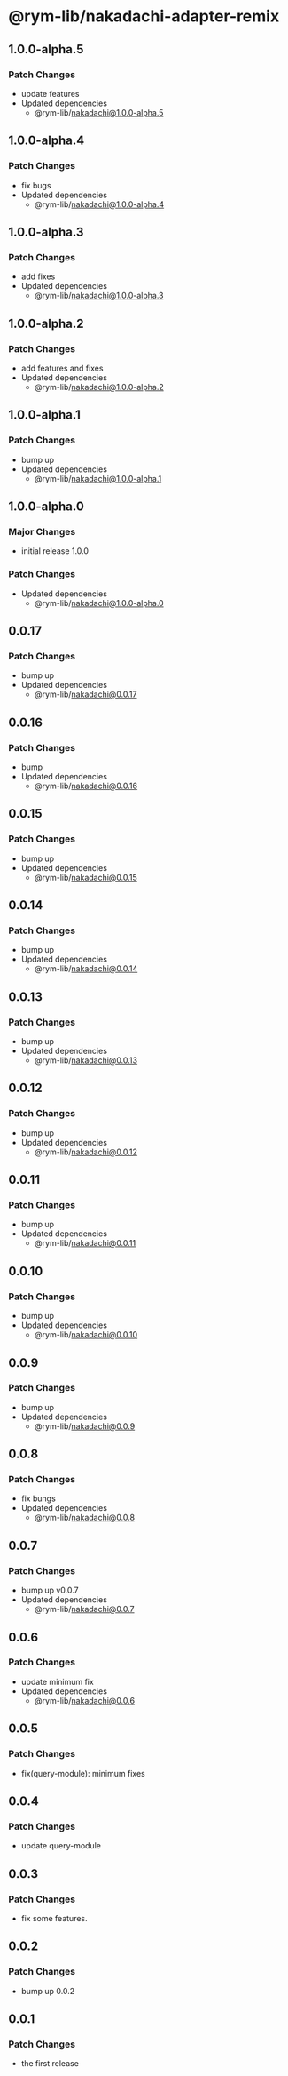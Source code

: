 # @rym-lib/nakadachi-adapter-remix

## 1.0.0-alpha.5

### Patch Changes

- update features
- Updated dependencies
  - @rym-lib/nakadachi@1.0.0-alpha.5

## 1.0.0-alpha.4

### Patch Changes

- fix bugs
- Updated dependencies
  - @rym-lib/nakadachi@1.0.0-alpha.4

## 1.0.0-alpha.3

### Patch Changes

- add fixes
- Updated dependencies
  - @rym-lib/nakadachi@1.0.0-alpha.3

## 1.0.0-alpha.2

### Patch Changes

- add features and fixes
- Updated dependencies
  - @rym-lib/nakadachi@1.0.0-alpha.2

## 1.0.0-alpha.1

### Patch Changes

- bump up
- Updated dependencies
  - @rym-lib/nakadachi@1.0.0-alpha.1

## 1.0.0-alpha.0

### Major Changes

- initial release 1.0.0

### Patch Changes

- Updated dependencies
  - @rym-lib/nakadachi@1.0.0-alpha.0

## 0.0.17

### Patch Changes

- bump up
- Updated dependencies
  - @rym-lib/nakadachi@0.0.17

## 0.0.16

### Patch Changes

- bump
- Updated dependencies
  - @rym-lib/nakadachi@0.0.16

## 0.0.15

### Patch Changes

- bump up
- Updated dependencies
  - @rym-lib/nakadachi@0.0.15

## 0.0.14

### Patch Changes

- bump up
- Updated dependencies
  - @rym-lib/nakadachi@0.0.14

## 0.0.13

### Patch Changes

- bump up
- Updated dependencies
  - @rym-lib/nakadachi@0.0.13

## 0.0.12

### Patch Changes

- bump up
- Updated dependencies
  - @rym-lib/nakadachi@0.0.12

## 0.0.11

### Patch Changes

- bump up
- Updated dependencies
  - @rym-lib/nakadachi@0.0.11

## 0.0.10

### Patch Changes

- bump up
- Updated dependencies
  - @rym-lib/nakadachi@0.0.10

## 0.0.9

### Patch Changes

- bump up
- Updated dependencies
  - @rym-lib/nakadachi@0.0.9

## 0.0.8

### Patch Changes

- fix bungs
- Updated dependencies
  - @rym-lib/nakadachi@0.0.8

## 0.0.7

### Patch Changes

- bump up v0.0.7
- Updated dependencies
  - @rym-lib/nakadachi@0.0.7

## 0.0.6

### Patch Changes

- update minimum fix
- Updated dependencies
  - @rym-lib/nakadachi@0.0.6

## 0.0.5

### Patch Changes

- fix(query-module): minimum fixes

## 0.0.4

### Patch Changes

- update query-module

## 0.0.3

### Patch Changes

- fix some features.

## 0.0.2

### Patch Changes

- bump up 0.0.2

## 0.0.1

### Patch Changes

- the first release
